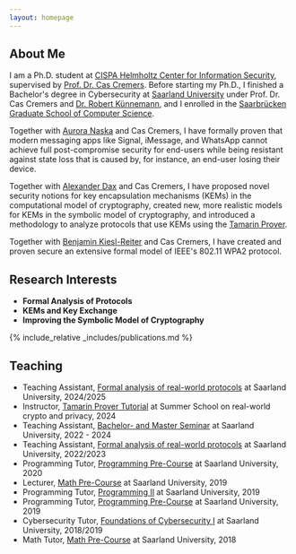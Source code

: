 ```yaml
---
layout: homepage
---
```


## About Me

I am a Ph.D. student at [CISPA Helmholtz Center for Information Security](https://cispa.de/en),
supervised by [Prof. Dr. Cas Cremers](https://people.cispa.io/cas.cremers/). Before starting my Ph.D., I finished a Bachelor's degree in Cybersecurity at [Saarland University](https://www.uni-saarland.de/en/home.html) under 
Prof. Dr. Cas Cremers and [Dr. Robert Künnemann](http://www.kunnemann.de/), and I enrolled
in the [Saarbrücken Graduate School of Computer Science](https://www.graduateschool-computerscience.de/).

Together with [Aurora Naska](https://cispa.de/en/people/aurora.naska) and Cas Cremers, I have formally proven
that modern messaging apps like Signal, iMessage, and WhatsApp cannot achieve
full post-compromise security for end-users while being resistant against state
loss that is caused by, for instance, an end-user losing their device.

Together with [Alexander Dax](https://www.alexanderdax.org/) and Cas Cremers, I have proposed
novel security notions for key encapsulation mechanisms (KEMs)
in the computational model of cryptography, created new, more realistic models
for KEMs in the symbolic model of cryptography, and introduced a methodology to
analyze protocols that use KEMs using the [Tamarin Prover](https://tamarin-prover.com/).

Together with [Benjamin Kiesl-Reiter](https://benjaminkiesl.github.io/) and Cas Cremers, I have
created and proven secure an extensive formal model of IEEE's 802.11 WPA2 protocol.

## Research Interests

- **Formal Analysis of Protocols**
- **KEMs and Key Exchange**
- **Improving the Symbolic Model of Cryptography**

<!-- ## News

- **[Feb. 2020]** Our paper about incremental learning is accepted to CVPR 2020.
- **[Feb. 2020]** We will host the ACM Multimedia Asia 2020 conference in Singapore!
- **[Sept. 2019]** Our paper about few-shot learning is accepted to NeurIPS 2019.
- **[Mar. 2019]** Our paper about few-shot learning is accepted to CVPR 2019. -->

{% include_relative _includes/publications.md %}

<!-- {% include_relative _includes/services.md %} -->

## Teaching
- Teaching Assistant, [Formal analysis of real-world protocols](https://cms.cispa.saarland/farwsp24/) at Saarland University, 2024/2025
- Instructor, [Tamarin Prover Tutorial](https://summerschool-croatia.cs.ru.nl/2024/index.html) at Summer School on real-world crypto and privacy, 2024
- Teaching Assistant, [Bachelor- and Master Seminar](https://cms.cispa.saarland/bms_ws2324/) at Saarland University, 2022 - 2024
- Teaching Assistant, [Formal analysis of real-world protocols](https://cms.cispa.saarland/farwsp22/) at Saarland University, 2022/2023
- Programming Tutor, [Programming Pre-Course](https://cms.sic.saarland/p2vorkurs2020) at Saarland University, 2020
- Lecturer, [Math Pre-Course](https://vorkurs.cs.uni-saarland.de/cms/ss19/) at Saarland University, 2019
- Programming Tutor, [Programming II](https://cms.sic.saarland/prog2_19/) at Saarland University, 2019
- Programming Tutor, [Programming Pre-Course](https://cms.sic.saarland/p2vorkurs19/tutors/) at Saarland University, 2019
- Cybersecurity Tutor, [Foundations of Cybersecurity I](https://cms.cispa.saarland/cysec1_18/) at Saarland University, 2018/2019
- Math Tutor, [Math Pre-Course](https://vorkurs.cs.uni-saarland.de/cms/ss18/) at Saarland University, 2018